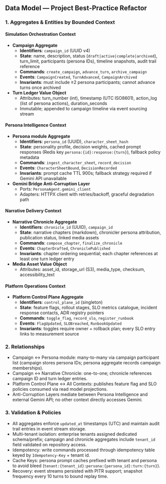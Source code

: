## Data Model — Project Best-Practice Refactor

### 1. Aggregates & Entities by Bounded Context

#### Simulation Orchestration Context
- **Campaign Aggregate**
  - **Identifiers**: `campaign_id` (UUID v4)
  - **State**: name, description, status (`draft|active|complete|archived`), turn_limit, participants (persona IDs), timeline snapshots, audit trail reference
  - **Commands**: `create_campaign`, `advance_turn`, `archive_campaign`
  - **Events**: `CampaignCreated`, `TurnAdvanced`, `CampaignArchived`
  - **Invariants**: must include ≥2 persona participants; cannot advance turns once archived
- **Turn Ledger Value Object**
  - Attributes: turn_number (int), timestamp (UTC ISO8601), action_log (list of persona actions), duration_seconds
  - Immutable; appended to campaign timeline via event sourcing stream

#### Persona Intelligence Context
- **Persona module Aggregate**
  - **Identifiers**: `persona_id` (UUID), `character_sheet_hash`
  - **State**: personality profile, decision weights, cached prompt responses (Redis key `persona:{id}:response:{turn}`), fallback policy metadata
  - **Commands**: `ingest_character_sheet`, `record_decision`
  - **Events**: `CharacterSheetBound`, `DecisionRecorded`
  - **Invariants**: prompt cache TTL 900s; fallback strategy required if Gemini API unavailable
- **Gemini Bridge Anti-Corruption Layer**
  - Ports: `PersonaAgent.gemini_client`
  - Adapters: HTTPX client with retries/backoff, graceful degradation path

#### Narrative Delivery Context
- **Narrative Chronicle Aggregate**
  - **Identifiers**: `chronicle_id` (UUID), `campaign_id`
  - **State**: narrative chapters (markdown), chronicler persona attribution, publication status, linked media assets
  - **Commands**: `compose_chapter`, `finalize_chronicle`
  - **Events**: `ChapterDrafted`, `ChroniclePublished`
  - **Invariants**: chapter ordering sequential; each chapter references at least one turn ledger entry
- **Media Asset Value Object**
  - Attributes: asset_id, storage_url (S3), media_type, checksum, accessibility_text

#### Platform Operations Context
- **Platform Control Plane Aggregate**
  - **Identifiers**: `control_plane_id` (singleton)
  - **State**: feature flags, rollout stages, SLO metrics catalogue, incident response contacts, ADR registry pointers
  - **Commands**: `toggle_flag`, `record_slo`, `register_runbook`
  - **Events**: `FlagUpdated`, `SLOBreached`, `RunbookUpdated`
  - **Invariants**: toggles require owner + rollback plan; every SLO entry links to measurement source

### 2. Relationships
- Campaign ↔ Persona module: many-to-many via campaign participant list (campaign stores persona IDs; persona aggregate records campaign memberships).  
- Campaign ↔ Narrative Chronicle: one-to-one; chronicle references campaign ID and turn ledger entries.  
- Platform Control Plane ↔ All Contexts: publishes feature flag and SLO policies consumed via read model projections.  
- Anti-Corruption Layers mediate between Persona Intelligence and external Gemini API; no other context directly accesses Gemini.

### 3. Validation & Policies
- All aggregates enforce `updated_at` timestamps (UTC) and maintain audit trail entries in event stream storage.  
- Multi-tenant isolation: enterprise tenants assigned dedicated schema/prefix; campaign and chronicle aggregates include `tenant_id` field validated on repository access.  
- Idempotency: write commands processed through idempotency table keyed by `Idempotency-Key` + tenant id.  
- Cache Keys: persona prompt caches prefixed with tenant and persona to avoid bleed (`tenant:{tenant_id}:persona:{persona_id}:turn:{turn}`).  
- Recovery: event streams persisted with PITR support; snapshot frequency every 10 turns to bound replay time.
